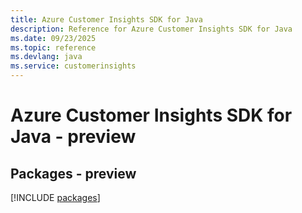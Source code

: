 ```yaml
---
title: Azure Customer Insights SDK for Java
description: Reference for Azure Customer Insights SDK for Java
ms.date: 09/23/2025
ms.topic: reference
ms.devlang: java
ms.service: customerinsights
---
```

# Azure Customer Insights SDK for Java - preview
## Packages - preview
[!INCLUDE [packages](customer-insights-index.md)]
